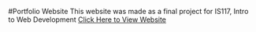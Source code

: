 #Portfolio Website
This website was made as a final project for IS117, Intro to Web Development
[Click Here to View Website](https://leslietepale.github.io/PortfolioWebsite/)